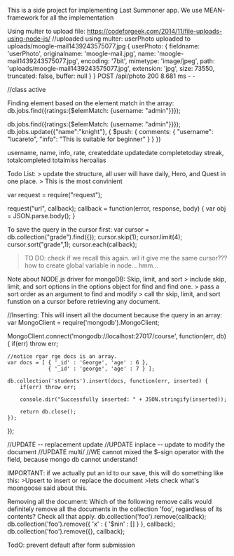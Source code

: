 This is a side project for implementing Last Summoner app. 
We use MEAN-framework for all the implementation

Using multer to upload file:
	https://codeforgeek.com/2014/11/file-uploads-using-node-js/
	//uploaded using multer:
	userPhoto uploaded to  uploads/moogle-mail1439243575077.jpg
		{ userPhoto: 
		   { fieldname: 'userPhoto',
		     originalname: 'moogle-mail.jpg',
		     name: 'moogle-mail1439243575077.jpg',
		     encoding: '7bit',
		     mimetype: 'image/jpeg',
		     path: 'uploads/moogle-mail1439243575077.jpg',
		     extension: 'jpg',
		     size: 73550,
		     truncated: false,
		     buffer: null } }
		POST /api/photo 200 8.681 ms - -

//class active

Finding element based on the element match in the array: db.jobs.find({ratings:{$elemMatch: {username: "admin"}}});

db.jobs.find({ratings:{$elemMatch: {username: "admin"}}});
db.jobs.update({"name":"knight"}, {
	$push: {
		comments: {
			"username": "lucareto",
			"info": "This is suitable for beginner"
		}
	}
})


username, 
name,
info,
rate, 
createddate
updatedate
completetoday
streak,
totalcompleted
totalmiss
heroalias


Todo List: 
	> update the structure, all user will have daily, Hero, and Quest in one place. 
	> This is the most convinient

var request = require("request");

request("url", callback);
callback = function(error, response, body) {
	var obj = JSON.parse.body();
}

To save the query in the cursor first:
var cursor = db.collection("grade").find({});
cursor.skip(1);
cursor.limit(4);
cursor.sort("grade",1);
cursor.each(callback);
 > TO DO: check if we recall this again. wil it give me the same cursor???
 >how to create global variable in node... hmm... 

 Note about NODE.js driver for mongoDB: Skip, limit, and sort
 	> include skip, limit, and sort options in the options object for find and find one.
 	> pass a sort order as an argument to find and modify
 	> call thr skip, limit, and sort funstion on a cursor before retrieving any document. 


//Inserting:
This will insert all the document because the query in an array:
var MongoClient = require('mongodb').MongoClient;

MongoClient.connect('mongodb://localhost:27017/course', function(err, db) {
    if(err) throw err;

    //notice rgar rge docs is an array. 
    var docs = [ { '_id' : 'George', 'age' : 6 },
                 { '_id' : 'george', 'age' : 7 } ];

    db.collection('students').insert(docs, function(err, inserted) {
        if(err) throw err;

        console.dir("Successfully inserted: " + JSON.stringify(inserted));

        return db.close();
    });
});

//UPDATE -- replacement update 
//UPDATE inplace -- update to modify the document 
//UPDATE multi/
//WE cannot mixed the $-sign operator with the field, because mongo db cannot understand!


IMPORTANT: if we actually put an id to our save, this will do something like this:
		>Upsert to insert or replace the document
		>lets check what's moongoose said about this.

Removing all the document: 
Which of the following remove calls would definitely remove all the documents in the collection 'foo', regardless of its contents? Check all that apply.
db.collection('foo').remove(callback);
db.collection('foo').remove({ 'x' : { '$nin' : [] } }, callback);
db.collection('foo').remove({}, callback);


TodO: prevent default after form submission
